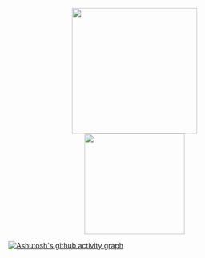 <p align="center">
  <a href="#">
<!--     <img width="250" height="250" src="https://media.tenor.com/N5fU8iyU9F4AAAAi/shigure-ui-dance.gif"> -->
        <img width="250" height="250" src="https://media.tenor.com/--6HY8Fev9cAAAAM/oke-yamada-ryo.gif">
  </a>
<!--   <img width="55" height="55" src="https://github.githubassets.com/assets/mona-loading-dark-7701a7b97370.gif"> -->
  <br>  
  <a href="#">
<!--     <img height=200 align="center" src="https://github-readme-stats.vercel.app/api?username=HarryHandoko&show_icons=true&theme=tokyonight&rank_icon=github" /> -->
    <img height=200 align="center" src="https://github-profile-summary-cards.vercel.app/api/cards/profile-details?username=HarryHandoko&theme=tokyonight" />
  </a>
</p>

[![Ashutosh's github activity graph](https://github-readme-activity-graph.vercel.app/graph?username=HarryHandoko&theme=tokyo-night)](#)
